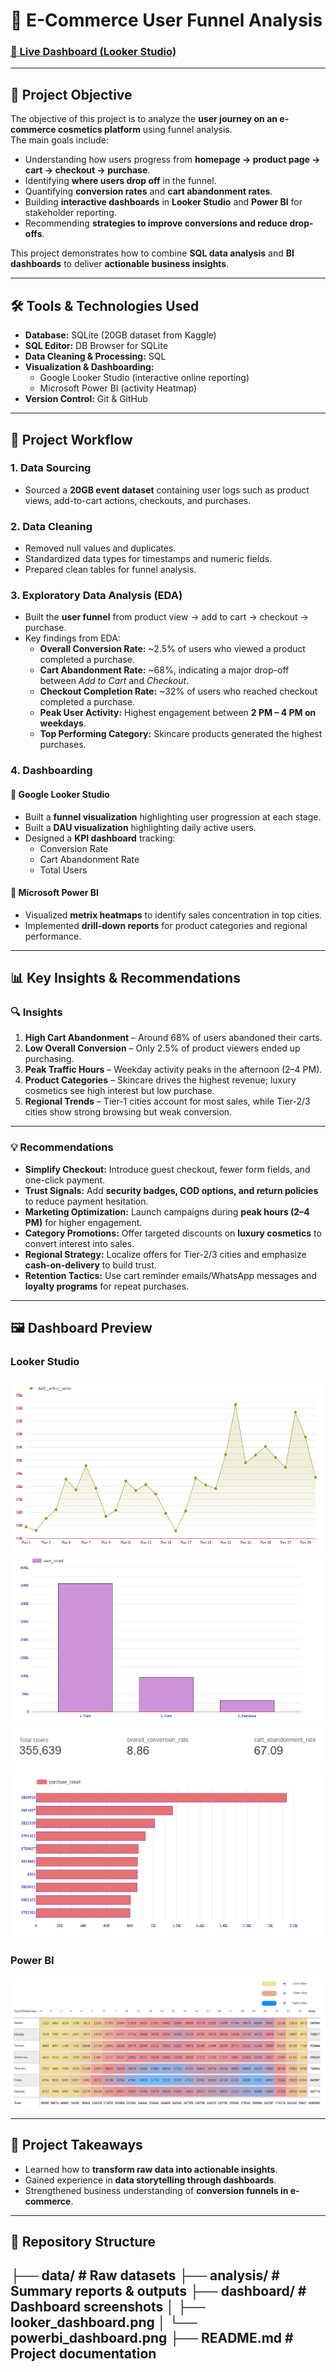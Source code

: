 # 🛒 E-Commerce User Funnel Analysis

### [🔗 Live Dashboard (Looker Studio)]((https://lookerstudio.google.com/reporting/7aa6dee7-5cbd-4e8d-8bc1-bd0d86435c8a))  


---

## 🎯 Project Objective

The objective of this project is to analyze the **user journey on an e-commerce cosmetics platform** using funnel analysis.  
The main goals include:

- Understanding how users progress from **homepage → product page → cart → checkout → purchase**.  
- Identifying **where users drop off** in the funnel.  
- Quantifying **conversion rates** and **cart abandonment rates**.  
- Building **interactive dashboards** in **Looker Studio** and **Power BI** for stakeholder reporting.  
- Recommending **strategies to improve conversions and reduce drop-offs**.  

This project demonstrates how to combine **SQL data analysis** and **BI dashboards** to deliver **actionable business insights**.

---

## 🛠️ Tools & Technologies Used

- **Database:** SQLite (20GB dataset from Kaggle)  
- **SQL Editor:** DB Browser for SQLite  
- **Data Cleaning & Processing:** SQL  
- **Visualization & Dashboarding:**  
  - Google Looker Studio (interactive online reporting)  
  - Microsoft Power BI (activity Heatmap)  
- **Version Control:** Git & GitHub  

---

## 📂 Project Workflow

### 1. **Data Sourcing**
- Sourced a **20GB event dataset** containing user logs such as product views, add-to-cart actions, checkouts, and purchases.

### 2. **Data Cleaning**
- Removed null values and duplicates.  
- Standardized data types for timestamps and numeric fields.  
- Prepared clean tables for funnel analysis.

### 3. **Exploratory Data Analysis (EDA)**
- Built the **user funnel** from product view → add to cart → checkout → purchase.  
- Key findings from EDA:  
  - **Overall Conversion Rate:** ~2.5% of users who viewed a product completed a purchase.  
  - **Cart Abandonment Rate:** ~68%, indicating a major drop-off between *Add to Cart* and *Checkout*.  
  - **Checkout Completion Rate:** ~32% of users who reached checkout completed a purchase.  
  - **Peak User Activity:** Highest engagement between **2 PM – 4 PM on weekdays**.  
  - **Top Performing Category:** Skincare products generated the highest purchases.  

### 4. **Dashboarding**

#### 🔹 Google Looker Studio
- Built a **funnel visualization** highlighting user progression at each stage.
- Built a **DAU visualization** highlighting daily active users.
- Designed a **KPI dashboard** tracking:  
  - Conversion Rate  
  - Cart Abandonment Rate  
  - Total Users   
  

#### 🔹 Microsoft Power BI
- Visualized **metrix heatmaps** to identify sales concentration in top cities.
- Implemented **drill-down reports** for product categories and regional performance.  



---

## 📊 Key Insights & Recommendations

### 🔍 Insights
1. **High Cart Abandonment** – Around 68% of users abandoned their carts.  
2. **Low Overall Conversion** – Only 2.5% of product viewers ended up purchasing.  
3. **Peak Traffic Hours** – Weekday activity peaks in the afternoon (2–4 PM).  
4. **Product Categories** – Skincare drives the highest revenue; luxury cosmetics see high interest but low purchase.  
5. **Regional Trends** – Tier-1 cities account for most sales, while Tier-2/3 cities show strong browsing but weak conversion.  

---

### 💡 Recommendations
- **Simplify Checkout:** Introduce guest checkout, fewer form fields, and one-click payment.  
- **Trust Signals:** Add **security badges, COD options, and return policies** to reduce payment hesitation.  
- **Marketing Optimization:** Launch campaigns during **peak hours (2–4 PM)** for higher engagement.  
- **Category Promotions:** Offer targeted discounts on **luxury cosmetics** to convert interest into sales.  
- **Regional Strategy:** Localize offers for Tier-2/3 cities and emphasize **cash-on-delivery** to build trust.  
- **Retention Tactics:** Use cart reminder emails/WhatsApp messages and **loyalty programs** for repeat purchases.  

---

## 🖼️ Dashboard Preview

### Looker Studio
![Looker Studio Dashboard Screenshot](dashboard/DAU.png)
![Looker Studio Dashboard Screenshot](dashboard/Funnel_Analysis.png)
![Looker Studio Dashboard Screenshot](dashboard/KPI's.png)
![Looker Studio Dashboard Screenshot](dashboard/Purchasee_count.png)


### Power BI
![Power BI Dashboard Screenshot](dashboard/heatmap.png)

---

## 📌 Project Takeaways
- Learned how to **transform raw data into actionable insights**.  
- Gained experience in **data storytelling through dashboards**.  
- Strengthened business understanding of **conversion funnels in e-commerce**.  

---

## 📑 Repository Structure

├── data/ # Raw datasets
├── analysis/ # Summary reports & outputs
├── dashboard/ # Dashboard screenshots
│ ├── looker_dashboard.png
│ └── powerbi_dashboard.png
├── README.md # Project documentation
---








